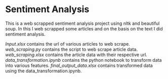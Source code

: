 # Sentiment Analysis
This is a web scrapped sentiment analysis project using nltk and beautiful soup.
In this I web scrapped some articles and on the basis on the text I did sentiment analysis.

*Input.xlsx* contains the url of various articles to web scrape.
*web_scraping.py* contains the script to web scrape article data.
*web_scraping.xlsx* contains the article data with their respective url.
*data_transformation.ipynb* contains the python notebook to transform data into various features.
*final_output_data.xlsx* contains transformed data using the data_transformation.ipynb.
